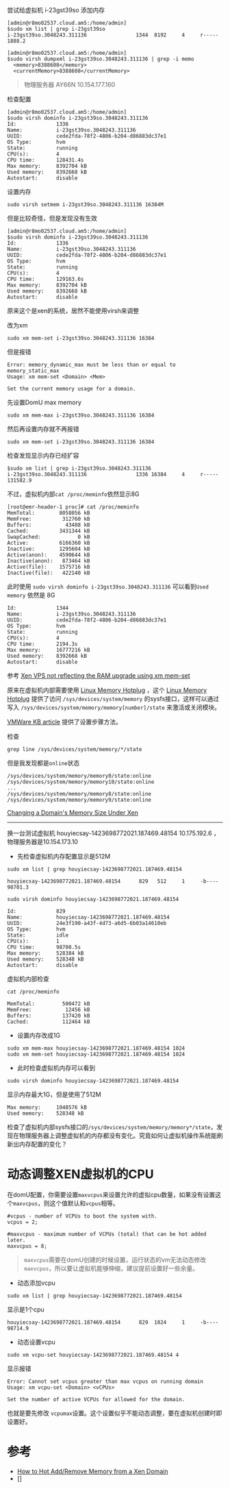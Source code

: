 尝试给虚拟机 i-23gst39so 添加内存

```
[admin@r8mo02537.cloud.am5:/home/admin]
$sudo xm list | grep i-23gst39so
i-23gst39so.3048243.311136                1344  8192     4     r-----   1888.2

[admin@r8mo02537.cloud.am5:/home/admin]
$sudo virsh dumpxml i-23gst39so.3048243.311136 | grep -i memo
  <memory>8388608</memory>
  <currentMemory>8388608</currentMemory>
```

> 物理服务器 AY66N  10.154.177.160

检查配置

```
[admin@r8mo02537.cloud.am5:/home/admin]
$sudo virsh dominfo i-23gst39so.3048243.311136
Id:             1336
Name:           i-23gst39so.3048243.311136
UUID:           cede2fda-78f2-4806-b204-d86883dc37e1
OS Type:        hvm
State:          running
CPU(s):         4
CPU time:       128431.4s
Max memory:     8392704 kB
Used memory:    8392668 kB
Autostart:      disable
```

设置内存

```
sudo virsh setmem i-23gst39so.3048243.311136 16384M
```

但是比较奇怪，但是发现没有生效

```
[admin@r8mo02537.cloud.am5:/home/admin]
$sudo virsh dominfo i-23gst39so.3048243.311136
Id:             1336
Name:           i-23gst39so.3048243.311136
UUID:           cede2fda-78f2-4806-b204-d86883dc37e1
OS Type:        hvm
State:          running
CPU(s):         4
CPU time:       129163.6s
Max memory:     8392704 kB
Used memory:    8392668 kB
Autostart:      disable
```

原来这个是xen的系统，居然不能使用virsh来调整

改为xm

```
sudo xm mem-set i-23gst39so.3048243.311136 16384
```

但是报错

```
Error: memory_dynamic_max must be less than or equal to memory_static_max
Usage: xm mem-set <Domain> <Mem>

Set the current memory usage for a domain.
```

先设置DomU max memory

```
sudo xm mem-max i-23gst39so.3048243.311136 16384
```

然后再设置内存就不再报错

```
sudo xm mem-set i-23gst39so.3048243.311136 16384
```

检查发现显示内存已经扩容

```
$sudo xm list | grep i-23gst39so.3048243.311136
i-23gst39so.3048243.311136                1336 16384     4     r----- 131582.9
```

不过，虚拟机内部`cat /proc/meminfo`依然显示8G

```
[root@emr-header-1 proc]# cat /proc/meminfo
MemTotal:        8058056 kB
MemFree:          312760 kB
Buffers:           43488 kB
Cached:          3431344 kB
SwapCached:            0 kB
Active:          6166360 kB
Inactive:        1295604 kB
Active(anon):    4590644 kB
Inactive(anon):   873464 kB
Active(file):    1575716 kB
Inactive(file):   422140 kB
```

此时使用 `sudo virsh dominfo i-23gst39so.3048243.311136` 可以看到`Used memory` 依然是 8G

```
Id:             1344
Name:           i-23gst39so.3048243.311136
UUID:           cede2fda-78f2-4806-b204-d86883dc37e1
OS Type:        hvm
State:          running
CPU(s):         4
CPU time:       2194.3s
Max memory:     16777216 kB
Used memory:    8392668 kB
Autostart:      disable
```

参考 [Xen VPS not reflecting the RAM upgrade using xm mem-set](http://serverfault.com/questions/546475/xen-vps-not-reflecting-the-ram-upgrade-using-xm-mem-set)

原来在虚拟机内部需要使用 [Linux Memory Hotplug](http://lhms.sourceforge.net/%20%22Linux%20Memory%20Hotplug) ，这个 [Linux Memory Hotplug](http://lhms.sourceforge.net/%20%22Linux%20Memory%20Hotplug) 提供了访问 `/sys/devices/system/memory` 的sysfs接口，这样可以通过写入 `/sys/devices/system/memory/memory[number]/state` 来激活或关闭模块。

[VMWare KB article](http://kb.vmware.com/selfservice/microsites/search.do?language=en_US&cmd=displayKC&externalId=1012764) 提供了设置步骤方法。

检查

```
grep line /sys/devices/system/memory/*/state
```

但是我发现都是`online`状态

```
/sys/devices/system/memory/memory0/state:online
/sys/devices/system/memory/memory10/state:online
...
/sys/devices/system/memory/memory8/state:online
/sys/devices/system/memory/memory9/state:online
```

[Changing a Domain's Memory Size Under Xen](https://blogs.oracle.com/rscott/entry/changing_a_domain_s_memory) 


----

换一台测试虚拟机 houyiecsay-1423698772021.187469.48154 10.175.192.6 ，物理服务器是10.154.173.10

* 先检查虚拟机内存配置显示是512M

```
sudo xm list | grep houyiecsay-1423698772021.187469.48154
```

```
houyiecsay-1423698772021.187469.48154      829   512     1     -b----  98701.3
```

```
sudo virsh dominfo houyiecsay-1423698772021.187469.48154
```

```
Id:             829
Name:           houyiecsay-1423698772021.187469.48154
UUID:           24e3f190-a43f-4d73-a6d5-6b03a14610eb
OS Type:        hvm
State:          idle
CPU(s):         1
CPU time:       98700.5s
Max memory:     528384 kB
Used memory:    528348 kB
Autostart:      disable
```

虚拟机内部检查

```
cat /proc/meminfo
```

```
MemTotal:         500472 kB
MemFree:           12456 kB
Buffers:          137420 kB
Cached:           112464 kB
```

* 设置内存改成1G

```
sudo xm mem-max houyiecsay-1423698772021.187469.48154 1024
sudo xm mem-set houyiecsay-1423698772021.187469.48154 1024
```

* 此时检查虚拟机内存可以看到

```
sudo virsh dominfo houyiecsay-1423698772021.187469.48154
```

显示内存最大1G，但是使用了512M

```
Max memory:     1048576 kB
Used memory:    528348 kB
```

检查了虚拟机内部sysfs接口的`/sys/devices/system/memory/memory*/state`，发现在物理服务器上调整虚拟机的内存都没有变化。究竟如何让虚拟机操作系统能刷新出内存配置的变化？

# 动态调整XEN虚拟机的CPU

在domU配置，你需要设置`maxvcpus`来设置允许的虚拟cpu数量，如果没有设置这个`maxvcpus`，则这个值默认和`vcpus`相等。

```
#vcpus - number of VCPUs to boot the system with.
vcpus = 2;
 
#maxvcpus - maximum number of VCPUs (total) that can be hot added later.
maxvcpus = 8;
```

> `maxvcpus`需要在domU创建的时候设置，运行状态的vm无法动态修改`maxvcpus`，所以要让虚拟机能够伸缩，建议提前设置好一些余量。

* 动态添加vcpu

```
sudo xm list | grep houyiecsay-1423698772021.187469.48154
```

显示是1个cpu

```
houyiecsay-1423698772021.187469.48154      829  1024     1     -b----  98714.9
```

* 动态设置vcpu

```
sudo xm vcpu-set houyiecsay-1423698772021.187469.48154 4
```

显示报错

```
Error: Cannot set vcpus greater than max vcpus on running domain
Usage: xm vcpu-set <Domain> <vCPUs>

Set the number of active VCPUs for allowed for the domain.
```

也就是要先修改 `vcpumax`设置。这个设置似乎不能动态调整，要在虚拟机创建时即设置好。



# 参考

* [How to Hot Add/Remove Memory from a Xen Domain](http://backdrift.org/xen-memory-hot-add-and-remove)
* []